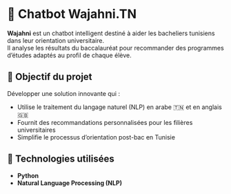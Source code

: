 # 🤖 Chatbot Wajahni.TN

**Wajahni** est un chatbot intelligent destiné à aider les bacheliers tunisiens dans leur orientation universitaire.  
Il analyse les résultats du baccalauréat pour recommander des programmes d’études adaptés au profil de chaque élève.


## 🎯 Objectif du projet

Développer une solution innovante qui :
- Utilise le traitement du langage naturel (NLP) en arabe 🇹🇳 et en anglais 🇬🇧
- Fournit des recommandations personnalisées pour les filières universitaires
- Simplifie le processus d’orientation post-bac en Tunisie

## 🧠 Technologies utilisées

- **Python**
- **Natural Language Processing (NLP)**
